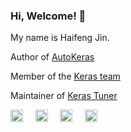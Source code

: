 ### Hi, Welcome! 👋

My name is Haifeng Jin.

Author of [AutoKeras](https://autokeras.com/)

Member of the [Keras team](https://github.com/orgs/keras-team/people)

Maintainer of [Keras Tuner](https://keras-team.github.io/keras-tuner/)


<a href="https://www.linkedin.com/in/HaifengJin" title="Linkedin"><img src="https://haifengjin.com/img/linkedin.svg" width="20"></a>
&nbsp; &nbsp;
<a href="https://scholar.google.com/citations?user=OAj0lr0AAAAJ&amp;hl=en" title="Google Scholar"><img src="https://haifengjin.com/img/scholar.svg" width="20"></a>
&nbsp; &nbsp;
<a href="https://twitter.com/haifeng_jin" title="Twitter"><img src="https://haifengjin.com/img/twitter.svg" width="20"></a>
&nbsp; &nbsp;
<a href="https://www.zhihu.com/people/jin-hai-feng-68" title="知乎"><img src="https://haifengjin.com/img/zhihu.svg" width="20"></a>


                        
<!--
**haifeng-jin/haifeng-jin** is a ✨ _special_ ✨ repository because its `README.md` (this file) appears on your GitHub profile.

Here are some ideas to get you started:

- 🔭 I’m currently working on ...
- 🌱 I’m currently learning ...
- 👯 I’m looking to collaborate on ...
- 🤔 I’m looking for help with ...
- 💬 Ask me about ...
- 📫 How to reach me: ...
- 😄 Pronouns: ...
- ⚡ Fun fact: ...
-->
